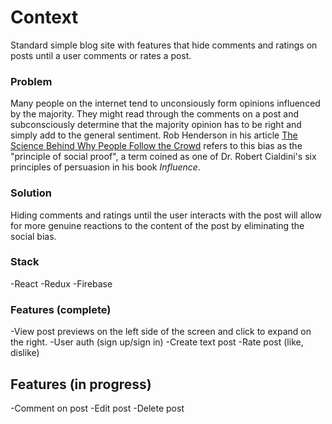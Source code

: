 # Context

Standard simple blog site with features that hide comments and ratings on posts until a user comments or rates a post. 

### Problem

Many people on the internet tend to unconsiously form opinions influenced by the majority. They might read through the comments on a post and subconsciously determine that the majority opinion has to be right and simply add to the general sentiment. Rob Henderson in his article [The Science Behind Why People Follow the Crowd](https://www.psychologytoday.com/us/blog/after-service/201705/the-science-behind-why-people-follow-the-crowd) refers to this bias as the "principle of social proof", a term coined as one of Dr. Robert Cialdini's six principles of persuasion in his book *Influence*.

### Solution

Hiding comments and ratings until the user interacts with the post will allow for more genuine reactions to the content of the post by eliminating the social bias.

### Stack

-React
-Redux
-Firebase

### Features (complete)

-View post previews on the left side of the screen and click to expand on the right.
-User auth (sign up/sign in)
-Create text post
-Rate post (like, dislike)

## Features (in progress)
-Comment on post
-Edit post
-Delete post
